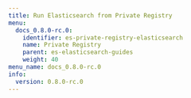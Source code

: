 ```yaml
---
title: Run Elasticsearch from Private Registry
menu:
  docs_0.8.0-rc.0:
    identifier: es-private-registry-elasticsearch
    name: Private Registry
    parent: es-elasticsearch-guides
    weight: 40
menu_name: docs_0.8.0-rc.0
info:
  version: 0.8.0-rc.0
---
```


